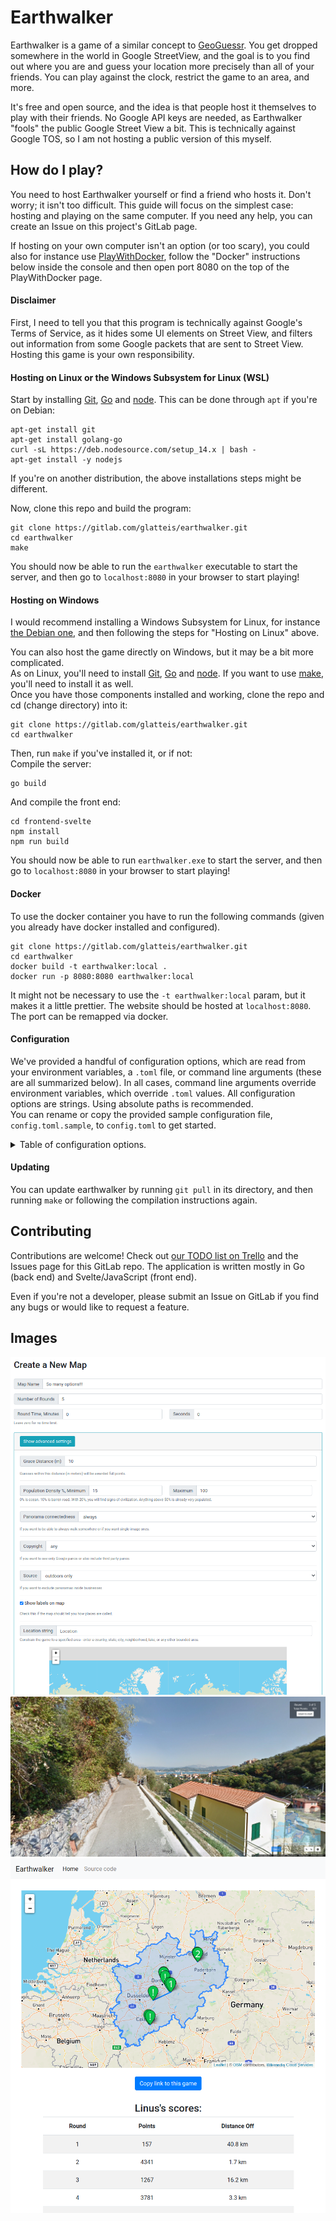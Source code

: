 # Earthwalker

Earthwalker is a game of a similar concept to [GeoGuessr](https://geoguessr.com).
You get dropped somewhere in the world in Google StreetView, and the goal is to you find out where you are and guess your location more precisely than all of your friends. You can play against the clock, restrict the game to an area, and more.

It's free and open source, and the idea is that people host it themselves to play with their friends. No Google API keys are needed, as Earthwalker "fools" the public Google Street View a bit. This is technically against Google TOS, so I am not hosting a public version of this myself.

## How do I play?

You need to host Earthwalker yourself or find a friend who hosts it.  Don't worry; it isn't too difficult.
This guide will focus on the simplest case: hosting and playing on the same computer.  If you need any help, you can create an Issue on this project's GitLab page.

If hosting on your own computer isn't an option (or too scary), you could also for instance use [PlayWithDocker](https://labs.play-with-docker.com/),
follow the "Docker" instructions below inside the console and then open port 8080 on the top of the PlayWithDocker page.

#### Disclaimer

First, I need to tell you that this program is technically against Google's Terms of Service, as it hides some UI elements on Street View, and filters out information from some Google packets that are sent to Street View. Hosting this game is your own responsibility.

#### Hosting on Linux or the Windows Subsystem for Linux (WSL)

Start by installing [Git](https://git-scm.com/), [Go](https://golang.org/) and [node](https://nodejs.org/en/download/).
This can be done through `apt` if you're on Debian:

    apt-get install git
    apt-get install golang-go
    curl -sL https://deb.nodesource.com/setup_14.x | bash -
    apt-get install -y nodejs

If you're on another distribution, the above installations steps might be different.

Now, clone this repo and build the program:

    git clone https://gitlab.com/glatteis/earthwalker.git
    cd earthwalker
    make

You should now be able to run the `earthwalker` executable to start the server, and then go to `localhost:8080` in your browser to start playing!

#### Hosting on Windows

I would recommend installing a Windows Subsystem for Linux, for instance [the Debian one](https://www.microsoft.com/en-us/p/debian/),
and then following the steps for "Hosting on Linux" above. 

You can also host the game directly on Windows, but it may be a bit more complicated.    
As on Linux, you'll need to install [Git](https://git-scm.com/), [Go](https://golang.org/) and [node](https://nodejs.org/en/download/).  If you want to use [make](http://www.gnu.org/software/make/), you'll need to install it as well.  
Once you have those components installed and working, clone the repo and cd (change directory) into it:

    git clone https://gitlab.com/glatteis/earthwalker.git
    cd earthwalker

Then, run `make` if you've installed it, or if not:  
Compile the server:  

    go build 

And compile the front end:  

    cd frontend-svelte
    npm install
    npm run build

You should now be able to run `earthwalker.exe` to start the server, and then go to `localhost:8080` in your browser to start playing!

#### Docker

To use the docker container you have to run the following commands (given you already have docker installed and configured).
    
    git clone https://gitlab.com/glatteis/earthwalker.git
    cd earthwalker
    docker build -t earthwalker:local .
    docker run -p 8080:8080 earthwalker:local

It might not be necessary to use the `-t earthwalker:local` param, but it makes it a little prettier.
The website should be hosted at `localhost:8080`. The port can be remapped via docker.

#### Configuration

We've provided a handful of configuration options, which are read from your environment variables, a `.toml` file, or command line arguments (these are all summarized below).  In all cases, command line arguments override environment variables, which override `.toml` values.  All configuration options are strings.  Using absolute paths is recommended.  
You can rename or copy the provided sample configuration file, `config.toml.sample`, to `config.toml` to get started.

<details>
<summary>Table of configuration options.</summary>

| Command Line Flag | Environment Variable                              | `.toml` Key          | Default                                                  | Comments |
|-------------------|---------------------------------------------------|----------------------|----------------------------------------------------------|----------|
|                   | EARTHWALKER_CONFIG_PATH                           |                      | ./config.toml                                            | Location of the `.toml` configuration file |
| port              | EARTHWALKER_PORT                                  | Port                 | 8080                                                     |          |
|                   | EARTHWALKER_DB_PATH                               | DBPath               | ./badger                                                 | Location of the database directory |
|                   | EARTHWALKER_STATIC_PATH                           | StaticPath           | location of executable (usually `earthwalker`)           | Absolute path to the directory containing `static` and `templates` |
|                   |                                                   | TileServerURL        | https://tiles.wmflabs.org/osm/{z}/{x}/{y}.png            | URL of a raster tile server.  This determines what you see on the map. |
|                   |                                                   | NoLabelTileServerURL | https://tiles.wmflabs.org/osm-no-labels/{z}/{x}/{y}.png  | As above, but this value is used when a map creator has turned labels off. |

</details>

#### Updating

You can update earthwalker by running `git pull` in its directory, and then running `make` or following the compilation instructions again.

## Contributing

Contributions are welcome!  Check out [our TODO list on Trello](https://trello.com/b/cGc4oTqf/earthwalker) and the Issues page for this GitLab repo.  The application is written mostly in Go (back end) and Svelte/JavaScript (front end).

Even if you're not a developer, please submit an Issue on GitLab if you find any bugs or would like to request a feature.

## Images

![Create new game dialog](readme/image_create_new.png)
![Ingame](readme/image_ingame.png)
![Summary](readme/image_summary.png)
